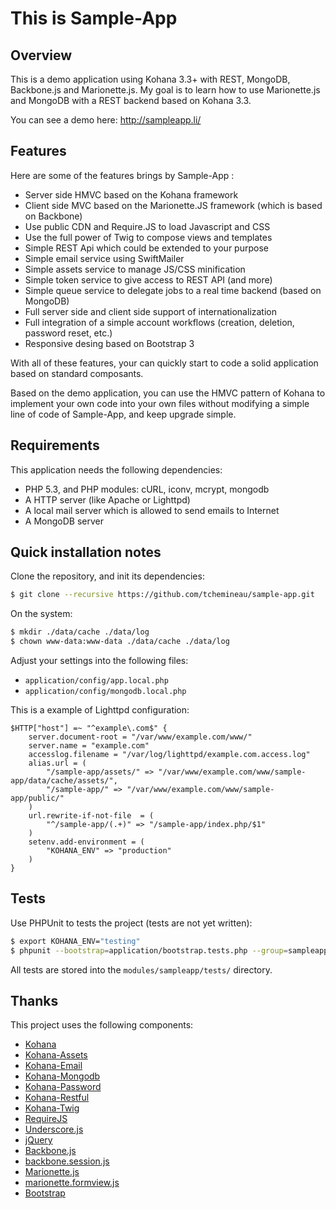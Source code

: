 This is Sample-App
==================


Overview
--------

This is a demo application using Kohana 3.3+ with REST, MongoDB, Backbone.js and Marionette.js.
My goal is to learn how to use Marionette.js and MongoDB with a REST backend based on Kohana 3.3.

You can see a demo here:
http://sampleapp.li/


Features
--------

Here are some of the features brings by Sample-App :

  *   Server side HMVC based on the Kohana framework
  *   Client side MVC based on the Marionette.JS framework (which is based on Backbone)
  *   Use public CDN and Require.JS to load Javascript and CSS
  *   Use the full power of Twig to compose views and templates
  *   Simple REST Api which could be extended to your purpose
  *   Simple email service using SwiftMailer
  *   Simple assets service to manage JS/CSS minification
  *   Simple token service to give access to REST API (and more)
  *   Simple queue service to delegate jobs to a real time backend (based on MongoDB)
  *   Full server side and client side support of internationalization
  *   Full integration of a simple account workflows (creation, deletion, password reset, etc.)
  *   Responsive desing based on Bootstrap 3

With all of these features, your can quickly start to code a solid application based on standard composants.

Based on the demo application, you can use the HMVC pattern of Kohana to implement your
own code into your own files without modifying a simple line of code of Sample-App, and keep upgrade simple.


Requirements
------------

This application needs the following dependencies:

  *   PHP 5.3, and PHP modules: cURL, iconv, mcrypt, mongodb
  *   A HTTP server (like Apache or Lighttpd)
  *   A local mail server which is allowed to send emails to Internet
  *   A MongoDB server


Quick installation notes
------------------------

Clone the repository, and init its dependencies:

```bash
$ git clone --recursive https://github.com/tchemineau/sample-app.git
```

On the system:

```bash
$ mkdir ./data/cache ./data/log
$ chown www-data:www-data ./data/cache ./data/log
```

Adjust your settings into the following files:

  *   `application/config/app.local.php`
  *   `application/config/mongodb.local.php`

This is a example of Lighttpd configuration:

```
$HTTP["host"] =~ "^example\.com$" {
    server.document-root = "/var/www/example.com/www/"
    server.name = "example.com"
    accesslog.filename = "/var/log/lighttpd/example.com.access.log"
    alias.url = (
        "/sample-app/assets/" => "/var/www/example.com/www/sample-app/data/cache/assets/",
        "/sample-app/" => "/var/www/example.com/www/sample-app/public/"
    )
    url.rewrite-if-not-file  = (
        "^/sample-app/(.+)" => "/sample-app/index.php/$1"
    )
    setenv.add-environment = (
        "KOHANA_ENV" => "production"
    )
}
```


Tests
-----

Use PHPUnit to tests the project (tests are not yet written):

```bash
$ export KOHANA_ENV="testing"
$ phpunit --bootstrap=application/bootstrap.tests.php --group=sampleapp tests.php
```

All tests are stored into the `modules/sampleapp/tests/` directory.


Thanks
------

This project uses the following components:

  *   [Kohana](http://kohanaframework.org/)
  *   [Kohana-Assets](https://github.com/tchemineau/kohana-assets)
  *   [Kohana-Email](https://github.com/tchemineau/kohana-email)
  *   [Kohana-Mongodb](https://github.com/tchemineau/kohana-mongodb)
  *   [Kohana-Password](https://github.com/tchemineau/kohana-password)
  *   [Kohana-Restful](https://github.com/tchemineau/kohana-restful)
  *   [Kohana-Twig](https://github.com/tchemineau/kohana-twig)
  *   [RequireJS](http://requirejs.org/)
  *   [Underscore.js](http://underscorejs.org/)
  *   [jQuery](http://jquery.com/)
  *   [Backbone.js](http://backbonejs.org/)
  *   [backbone.session.js](https://github.com/makesites/backbone-session)
  *   [Marionette.js](http://marionettejs.com/)
  *   [marionette.formview.js](https://github.com/onehealth/marionette.formview)
  *   [Bootstrap](http://twitter.github.io/bootstrap/)


